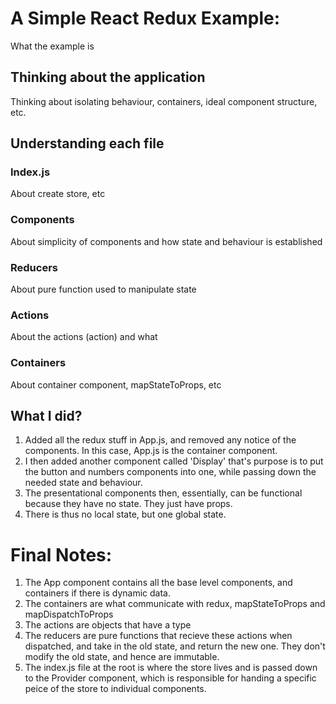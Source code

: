 # A Simple React Redux Example:
What the example is

## Thinking about the application
Thinking about isolating behaviour, containers, ideal component structure, etc.

## Understanding each file

### Index.js
About create store, etc

### Components
About simplicity of components and how state and behaviour is established

### Reducers
About pure function used to manipulate state

### Actions
About the actions (action) and what 

### Containers
About container component, mapStateToProps, etc

## What I did?
1. Added all the redux stuff in App.js, and removed any notice of the components. In this case, App.js is the container component.
2. I then added another component called 'Display' that's purpose is to put the button and numbers components into one, while passing down the needed state and behaviour.
3. The presentational components then, essentially, can be functional because they have no state. They just have props. 
4. There is thus no local state, but one global state.

# Final Notes:
1. The App component contains all the base level components, and containers if there is dynamic data.
2. The containers are what communicate with redux, mapStateToProps and mapDispatchToProps
3. The actions are objects that have a type
4. The reducers are pure functions that recieve these actions when dispatched, and take in the old state, and return the new one. They don't modify the old state, and hence are immutable. 
5. The index.js file at the root is where the store lives and is passed down to the Provider component, which is responsible for handing a specific peice of the store to individual components.